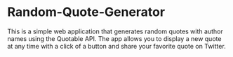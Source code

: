 # Random-Quote-Generator
This is a simple web application that generates random quotes with author names using the Quotable API. The app allows you to display a new quote at any time with a click of a button and share your favorite quote on Twitter.
